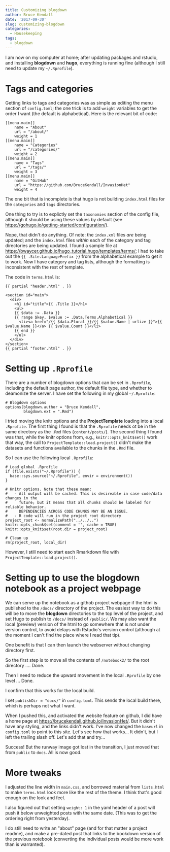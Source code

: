 ```yaml
---
title: Customizing blogdown
author: Bruce Kendall
date: '2017-09-30'
slug: customizing-blogdown
categories:
  - Housekeeping
tags:
  - blogdown
---
```


I am now on my computer at home; after updating packages and rstudio, and installing **blogdown** and **hugo**, everything is running fine (although I still need to update my `~/.Rprofile`).

# Tags and categories
Getting links to tags and categories was as simple as editing the menu section of `config.toml`; the one trick is to add `weight` variables to get the order I want (the default is alphabetical). Here is the relevant bit of code:
```
[[menu.main]]
    name = "About"
    url = "/about/"
    weight = 1
[[menu.main]]
    name = "Categories"
    url = "/categories/"
    weight = 2
[[menu.main]]
    name = "Tags"
    url = "/tags/"
    weight = 3
[[menu.main]]
    name = "GitHub"
    url = "https://github.com/BruceKendall/InvasionHet"
    weight = 4
```
The one bit that is incomplete is that hugo is not building `index.html` files for the `categories` and `tags` directories.

One thing to try is to explictly set the `taxonomies` section of the config file, although it should be using these values by default (see https://gohugo.io/getting-started/configuration/).

Nope, that didn't do anything. Of note: the `index.xml` files *are* being updated; and the `index.html` files *within* each of the category and tag directories are being updated. I found a sample file at https://bwaycer.github.io/hugo_tutorial.hugo/templates/terms/; I had to take out the `{{ .Site.LanguagePrefix }}` from the alphabetical example to get it to work. Now I have category and tag lists, although the formatting is inconsistent with the rest of template.

The code in `terms.html` is:
```
{{ partial "header.html" . }}

<section id="main">
  <div>
    <h1 id="title">{{ .Title }}</h1>
    <ul>
    {{ $data := .Data }}
    {{ range $key, $value := .Data.Terms.Alphabetical }}
      <li><a href="/{{ $data.Plural }}/{{ $value.Name | urlize }}">{{ $value.Name }}</a> {{ $value.Count }}</li>
    {{ end }}
    </ul>
  </div>
</section>
{{ partial "footer.html" . }}
```

# Setting up `.Rprofile`
There are a number of blogdown options that can be set in `.Rprofile`, including the default page author, the default file type, and whether to deamonize the server. I have set the following in my global `~/.Rprofile`:
```{r global_Rprofile, eval = FALSE}
# Blogdown options
options(blogdown.author = "Bruce Kendall",
        blogdown.ext = ".Rmd")
```

I tried moving the knitr options and the **ProjectTemplate** loading into a local `.Rprofile`. The first thing I found is that the `.Rprofile` needs ot be in the same directory as the `.Rmd` files (`content/posts/`). The second thing I found was that, while the knitr options from, e.g., `knitr::opts_knit$set()` work that way, the call to `ProjectTemplate::load.project()` didn't make the datasets and functions available to the chunks in the `.Rmd` file.

So I can use the following local `.Rprofile`:
```{r local_Rprofile, eval=FALSE}
# Load global .Rprofile
if (file.exists("~/.Rprofile")) {
  base::sys.source("~/.Rprofile", envir = environment())
}

# Knitr options. Note that these mean:
#   - All output will be cached. This is desireable in case code/data changes in the 
#     future; but it means that all chunks should be labeled for reliable behavior. 
#     DEPENDENCIES ACROSS CODE CHUNKS MAY BE AN ISSUE.
#   - R code will run in the project root directory
project_root <- normalizePath("../../..")
knitr::opts_chunk$set(comment = '', cache = TRUE)
knitr::opts_knit$set(root.dir = project_root)

# Clean up
rm(project_root, local_dir)
```
However, I still need to start each Rmarkdown file with `ProjectTemplate::load.project()`.

# Setting up to use the blogdown notebook as a project webpage
We can serve up the notebook as a githob project webpage if the html is published to the `/docs/` directory of the project. The easiest way to do this will be to move the **blogdown** directories to the top level of the project, and set Hugo to publish to `/docs/` instead of `/public/`. We may also want the local (preview) version of the html to go somewhere that is not under version control, to avoid delays with Rstudio's version control (although at the moment I can't find the place where I read that tip).

One benefit is that I can then launch the webserver without changing directory first.

So the first step is to move all the contents of `/notebook2/` to the root directory .... Done.

Then I need to reduce the upward movement in the local `.Rprofile` by one level ... Done.

I confirm that this works for the local build.

I set `publishDir = "docs/"` in `config.toml`. This sends the local build there, which is perhaps not what I want.

When I pushed this, and activated the website feature on github, I did have a home page at https://brucekendall.github.io/InvasionHet/. But it didn't have any styling, and the links didn't work. I've now changed the `baseurl` in `config.toml` to point to this site. Let's see how that works... It didn't, but I left the trailing slash off. Let's add that and try...

Success! But the runway image got lost in the transition, I just moved that from `public` to `docs`. All is now good.

# More tweaks
I adjusted the line width in `main.css`, and borrowed material from `lists.html` to make `terms.html` look more like the rest of the theme. I think that's good enough on the look and feel. 

I also figured out that setting `weight: 1` in the yaml header of a post will push it below unweighted posts with the same date. (This was to get the ordering right from yesterday).

I do still need to write an "about" page (and for that matter a project readme), and make a pre-dated post that links to the bookdown version of the previous notebook (converting the individual posts would be more work than is warranted).

